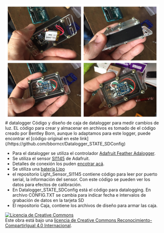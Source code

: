 <img src="Imagenes/004.JPG" width="500">
# datalogger
Código y diseño de caja de datalogger para medir cambios de luz. EL código para crear y almacenar en archivos es tomado de el código creado por Bentley Born, aunque lo adaptamos para este logger, puede encontrar el [código original en este link](/https://github.com/bborncr/Datalogger_STATE_SDConfig)

* Para el datalogger se utiliza el controlador [Adafruit Feather Adalogger](https://www.adafruit.com/product/2796).
* Se utiliza el sensor [SI1145](https://www.adafruit.com/products/1777) de Adafruit. 
* Detalles de conexión los puden [encotrar acá](https://learn.adafruit.com/adafruit-si1145-breakout-board-uv-ir-visible-sensor).
* Se utiliza una [batería Lipo](https://www.adafruit.com/products/1317)
* el repositorio Light_Sensor_SI1145 contiene código para leer por puerto serial, la información del sensor. Con este código se pueden ver los datos para efectos de calibración.
* En Datalogger_STATE_SDConfig está el código para datalogging.  En archivo CONFIG.TXT se cambia para indicar fecha e intervalos de grabación de datos en la tarjeta SD
* El repositorio Caja, contiene los archivos de diseño para armar las caja.


<a rel="license" href="http://creativecommons.org/licenses/by-sa/4.0/"><img alt="Licencia de Creative Commons" style="border-width:0" src="https://i.creativecommons.org/l/by-sa/4.0/88x31.png" /></a><br />Este obra está bajo una <a rel="license" href="http://creativecommons.org/licenses/by-sa/4.0/">licencia de Creative Commons Reconocimiento-CompartirIgual 4.0 Internacional</a>.
